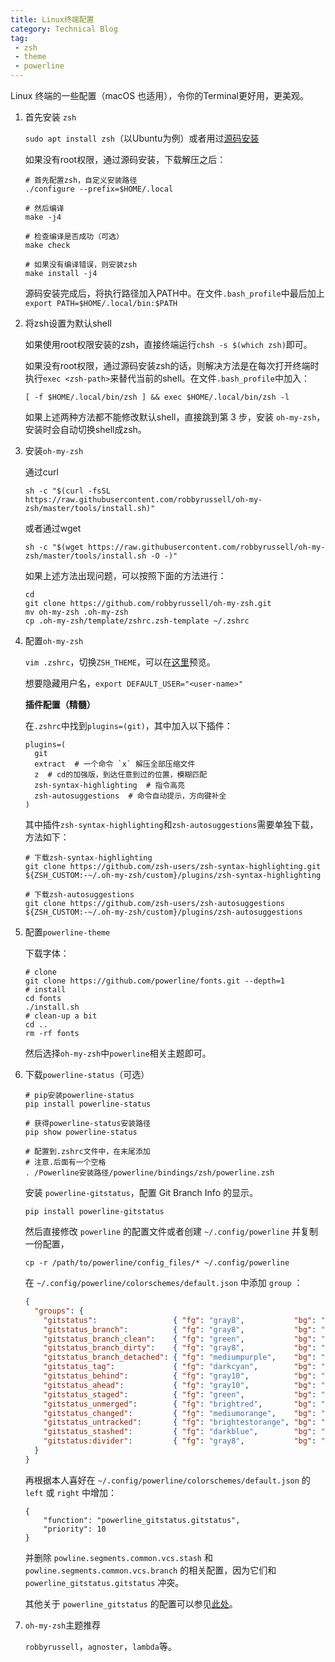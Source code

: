 ```yaml
---
title: Linux终端配置
category: Technical Blog
tag: 
 - zsh
 - theme
 - powerline
---
```


Linux 终端的一些配置（macOS 也适用），令你的Terminal更好用，更美观。

<!-- more -->

1. 首先安装 `zsh`

   `sudo apt install zsh`（以Ubuntu为例）或者用过[源码安装](http://zsh.sourceforge.net/Arc/source.html)

   如果没有root权限，通过源码安装，下载解压之后：

   ```shell
   # 首先配置zsh，自定义安装路径
   ./configure --prefix=$HOME/.local
   
   # 然后编译
   make -j4
   
   # 检查编译是否成功（可选）
   make check
   
   # 如果没有编译错误，则安装zsh
   make install -j4
   ```

   源码安装完成后，将执行路径加入PATH中。在文件`.bash_profile`中最后加上`export PATH=$HOME/.local/bin:$PATH`

2. 将zsh设置为默认shell

   如果使用root权限安装的zsh，直接终端运行`chsh -s $(which zsh)`即可。

   如果没有root权限，通过源码安装zsh的话，则解决方法是在每次打开终端时执行`exec <zsh-path>`来替代当前的shell。在文件`.bash_profile`中加入：

   ```shell
   [ -f $HOME/.local/bin/zsh ] && exec $HOME/.local/bin/zsh -l
   ```

   如果上述两种方法都不能修改默认shell，直接跳到第 3 步，安装 `oh-my-zsh`，安装时会自动切换shell成zsh。

3. 安装`oh-my-zsh`

   通过curl

   ```shell
   sh -c "$(curl -fsSL https://raw.githubusercontent.com/robbyrussell/oh-my-zsh/master/tools/install.sh)"
   ```

   或者通过wget

   ```shell
   sh -c "$(wget https://raw.githubusercontent.com/robbyrussell/oh-my-zsh/master/tools/install.sh -O -)"
   ```

   如果上述方法出现问题，可以按照下面的方法进行：

   ```shell
   cd
   git clone https://github.com/robbyrussell/oh-my-zsh.git
   mv oh-my-zsh .oh-my-zsh
   cp .oh-my-zsh/template/zshrc.zsh-template ~/.zshrc
   ```

4. 配置`oh-my-zsh`

   `vim .zshrc`，切换`ZSH_THEME`，可以在[这里](https://github.com/robbyrussell/oh-my-zsh/wiki/Themes)预览。

   想要隐藏用户名，`export DEFAULT_USER="<user-name>"`

   **插件配置（精髓）**

   在`.zshrc`中找到`plugins=(git)`，其中加入以下插件：

   ```shell
   plugins=(
     git
     extract  # 一个命令 `x` 解压全部压缩文件
     z  # cd的加强版，到达任意到过的位置，模糊匹配
     zsh-syntax-highlighting  # 指令高亮
     zsh-autosuggestions  # 命令自动提示，方向键补全
   )
   ```

   其中插件`zsh-syntax-highlighting`和`zsh-autosuggestions`需要单独下载，方法如下：

   ```shell
   # 下载zsh-syntax-highlighting
   git clone https://github.com/zsh-users/zsh-syntax-highlighting.git ${ZSH_CUSTOM:-~/.oh-my-zsh/custom}/plugins/zsh-syntax-highlighting
   
   # 下载zsh-autosuggestions
   git clone https://github.com/zsh-users/zsh-autosuggestions ${ZSH_CUSTOM:-~/.oh-my-zsh/custom}/plugins/zsh-autosuggestions
   ```

5. 配置`powerline-theme`

   下载字体：

   ```shell
   # clone
   git clone https://github.com/powerline/fonts.git --depth=1
   # install
   cd fonts
   ./install.sh
   # clean-up a bit
   cd ..
   rm -rf fonts
   ```

   然后选择`oh-my-zsh`中`powerline`相关主题即可。

6. 下载`powerline-status`（可选）

   ```shell
   # pip安装powerline-status
   pip install powerline-status
   
   # 获得powerline-status安装路径
   pip show powerline-status
   
   # 配置到.zshrc文件中，在末尾添加
   # 注意.后面有一个空格
   . /Powerline安装路径/powerline/bindings/zsh/powerline.zsh
   ```

   安装 `powerline-gitstatus`，配置 Git Branch Info 的显示。

   ```shell
   pip install powerline-gitstatus
   ```

   然后直接修改 `powerline` 的配置文件或者创建 `~/.config/powerline` 并复制一份配置，

   ```shell
   cp -r /path/to/powerline/config_files/* ~/.config/powerline
   ```

   在 `~/.config/powerline/colorschemes/default.json` 中添加 `group` ：

   ```json
   {
     "groups": {
       "gitstatus":                 { "fg": "gray8",           "bg": "gray2", "attrs": [] },
       "gitstatus_branch":          { "fg": "gray8",           "bg": "gray2", "attrs": [] },
       "gitstatus_branch_clean":    { "fg": "green",           "bg": "gray2", "attrs": [] },
       "gitstatus_branch_dirty":    { "fg": "gray8",           "bg": "gray2", "attrs": [] },
       "gitstatus_branch_detached": { "fg": "mediumpurple",    "bg": "gray2", "attrs": [] },
       "gitstatus_tag":             { "fg": "darkcyan",        "bg": "gray2", "attrs": [] },
       "gitstatus_behind":          { "fg": "gray10",          "bg": "gray2", "attrs": [] },
       "gitstatus_ahead":           { "fg": "gray10",          "bg": "gray2", "attrs": [] },
       "gitstatus_staged":          { "fg": "green",           "bg": "gray2", "attrs": [] },
       "gitstatus_unmerged":        { "fg": "brightred",       "bg": "gray2", "attrs": [] },
       "gitstatus_changed":         { "fg": "mediumorange",    "bg": "gray2", "attrs": [] },
       "gitstatus_untracked":       { "fg": "brightestorange", "bg": "gray2", "attrs": [] },
       "gitstatus_stashed":         { "fg": "darkblue",        "bg": "gray2", "attrs": [] },
       "gitstatus:divider":         { "fg": "gray8",           "bg": "gray2", "attrs": [] }
     }
   }
   ```

   再根据本人喜好在 `~/.config/powerline/colorschemes/default.json` 的 `left` 或 `right` 中增加：
   
   ```
   {
       "function": "powerline_gitstatus.gitstatus",
       "priority": 10
   }
   ```
   
   并删除 `powline.segments.common.vcs.stash` 和`powline.segments.common.vcs.branch` 的相关配置，因为它们和 `powerline_gitstatus.gitstatus` 冲突。
   
   其他关于 `powerline_gitstatus` 的配置可以参见[此处](https://github.com/jaspernbrouwer/powerline-gitstatus)。


7. `oh-my-zsh`主题推荐

   `robbyrussell`，`agnoster`，`lambda`等。